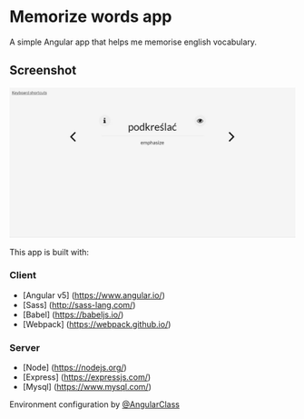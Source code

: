 # Memorize words app

A simple Angular app that helps me memorise english vocabulary.

## Screenshot
![Screenshot 1][1]

This app is built with:

### Client
* [Angular v5] (https://www.angular.io/)
* [Sass] (http://sass-lang.com/)
* [Babel] (https://babeljs.io/)
* [Webpack] (https://webpack.github.io/)

### Server
* [Node] (https://nodejs.org/)
* [Express] (https://expressjs.com/)
* [Mysql] (https://www.mysql.com/)

Environment configuration by [@AngularClass](https://github.com/AngularClass/angular2-webpack-starter)


[1]: ./screenshots/screenshot.jpg